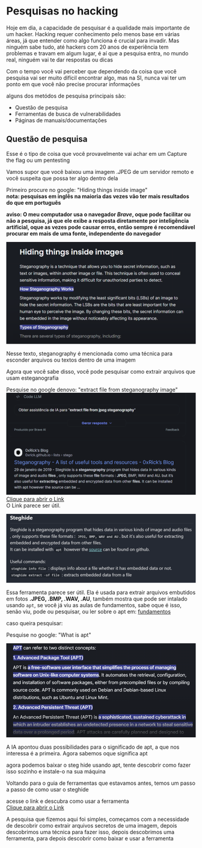 # Pesquisas no hacking
Hoje em dia, a capacidade de pesquisar é a qualidade mais importante de um hacker. Hacking requer conhecimento pelo menos base em várias áreas, já que entender como algo funciona é crucial para invadir. Mas ninguém sabe tudo, até hackers com 20 anos de experiência tem problemas e travam em algum lugar, é aí que a pesquisa entra, no mundo real, ninguém vai te dar respostas ou dicas

Com o tempo você vai perceber que dependendo da coisa que você pesquisa vai ser muito difícil encontrar algo, mas na SI, nunca vai ter um ponto em que você não precise procurar informações

alguns dos metódos de pesquisa principais são:
- Questão de pesquisa
- Ferramentas de busca de vulnerabilidades
- Páginas de manuais/documentações 

## Questão de pesquisa
Esse é o tipo de coisa que você provavelmente vai achar em um Capture the flag ou um pentesting

Vamos supor que você baixou uma imagem .JPEG de um servidor remoto e você suspeita que possa ter algo dentro dela

Primeiro procure no google: "Hiding things inside image"<br>
**nota: pesquisas em inglês na maioria das vezes vão ter mais resultados do que em português**

**aviso: O meu computador usa o navegador *Brave*, oque pode facilitar ou não a pesquisa, já que ele exibe a resposta diretamente por inteligência artificial, oque as vezes pode causar erros, então sempre é recomendável procurar em mais de uma fonte, independente do navegador**

![Técnica de Esteganografia](/content/steganography.png)

Nesse texto, steganography é mencionada como uma técnica para esconder arquivos ou textos dentro de uma imagem

Agora que você sabe disso, você pode pesquisar como extrair arquivos que usam esteganografia

Pesquise no google denovo: "extract file from steganography image"
![Extrair arquivos de esteganografia](/content/extract-steganography.png)<br>
[Clique para abrir o Link](https://0xrick.github.io/lists/stego/)<br>
O Link parece ser útil.

![StegHide](/content/steghide.png)

Essa ferramenta parece ser útil. Ela é usada para extrair arquivos embutidos em fotos **.JPEG, .BMP, .WAV, .AU**, também mostra que pode ser intalado usando `apt`, se você já viu as aulas de fundamentos, sabe oque é isso, senão viu, pode ou pesquisar, ou ler sobre o apt em: [fundamentos](../../linux/fundamentos/fundamentos%20pt4.md)

caso queira pesquisar:

Pesquise no google: "What is apt"

![apt install](/content/apt.png)

A IA apontou duas possibilidades para o significado de apt, a que nos interessa é a primeira. Agora sabemos oque significa apt

agora podemos baixar o steg hide usando apt, tente descobrir como fazer isso sozinho e instale-o na sua máquina

Voltando para o guia de ferramentas que estavamos antes, temos um passo a passo de como usar o steghide

acesse o link e descubra como usar a ferramenta<br>
[Clique para abrir o Link](https://0xrick.github.io/lists/stego/)<br>

A pesquisa que fizemos aqui foi simples, começamos com a necessidade de descobrir como extrair arquivos secretos de uma imagem, depois descobrimos uma técnica para fazer isso, depois descobrimos uma ferramenta, para depois descobrir como baixar e usar a ferramenta

